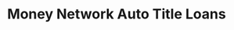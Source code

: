 ---
title: Money Network Auto Title Loans
slug: money-network-auto-title-loans
updated-on: '2024-05-30T13:44:31.749Z'
created-on: '2024-05-30T13:41:46.671Z'
published-on: '2024-05-30T13:54:32.469Z'
f_city-state-2:
- cms/city/yuma-az.md
- cms/city/boise-id.md
- cms/city/provo-ut.md
f_locations:
- cms/payday-loan/money-network-auto-title-loans-21603.md
- cms/payday-loan/money-network-auto-title-loans-21604.md
- cms/payday-loan/money-network-auto-title-loans-21605.md
- cms/payday-loan/money-network-auto-title-loans-21606.md
f_states:
- cms/state/arizona.md
- cms/state/idaho.md
- cms/state/utah.md
layout: '[company].html'
tags: company
---